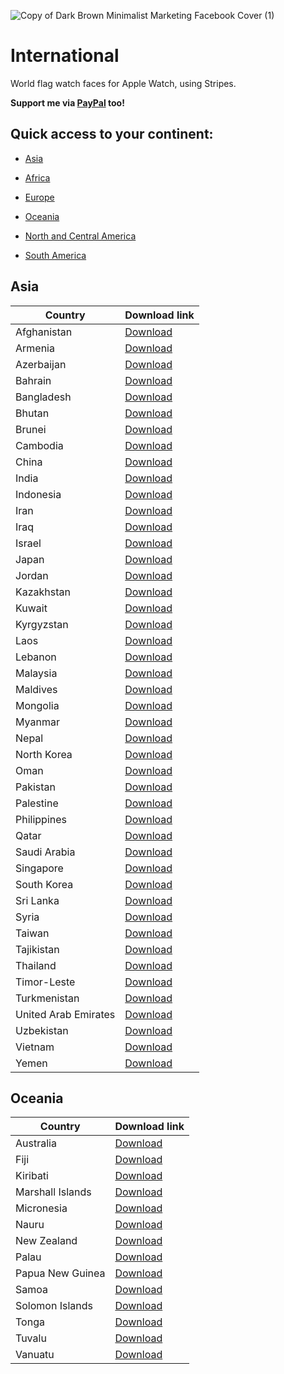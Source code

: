 ![Copy of Dark Brown Minimalist Marketing Facebook Cover (1)](https://user-images.githubusercontent.com/105599214/193420317-b3645c8a-367d-481b-8890-8d1760ca1430.png)
# International
World flag watch faces for Apple Watch, using Stripes.

**Support me via [PayPal](https://www.paypal.com/paypalme/mbtion123) too!**

## Quick access to your continent:
<!--ts-->
   * [Asia](#asia)
   
   * [Africa](#africa)
   
   * [Europe](#europe)
   
   * [Oceania](#oceania)
   
   * [North and Central America](#north-and-central-america)
   
   * [South America](#south-america)
<!--te-->



## Asia

|    Country    | Download link |
| ------------- | ------------- |
|Afghanistan|[Download](https://github.com/mbti0n/International/blob/main/Asia/Afghanistan.watchface?raw=true)|
|Armenia|[Download](https://github.com/mbti0n/International/blob/main/Asia/Armenia.watchface?raw=true)|
|Azerbaijan|[Download](https://github.com/mbti0n/International/blob/main/Asia/Azerbaijan.watchface?raw=true)|
|Bahrain|[Download](https://github.com/mbti0n/International/blob/main/Asia/Bahrain.watchface?raw=true)|
|Bangladesh|[Download](https://github.com/mbti0n/International/blob/main/Asia/Bangladesh.watchface?raw=true)|
Bhutan|[Download](https://github.com/mbti0n/International/blob/main/Asia/Bhutan.watchface?raw=true)|
Brunei|[Download](https://github.com/mbti0n/International/blob/main/Asia/Brunei.watchface?raw=true)|
Cambodia|[Download](https://github.com/mbti0n/International/blob/main/Asia/Cambodia.watchface?raw=true)|
China|[Download](https://github.com/mbti0n/International/blob/main/Asia/China.watchface?raw=true)|
India|[Download](https://github.com/mbti0n/International/blob/main/Asia/India.watchface?raw=true)|
Indonesia|[Download](https://github.com/mbti0n/International/blob/main/Asia/Indonesia.watchface?raw=true)|
Iran|[Download](https://github.com/mbti0n/International/blob/main/Asia/Iran.watchface?raw=true)|
Iraq|[Download](https://github.com/mbti0n/International/blob/main/Asia/Iraq.watchface?raw=true)|
Israel|[Download](https://github.com/mbti0n/International/blob/main/Asia/Israel.watchface?raw=true)|
Japan|[Download](https://github.com/mbti0n/International/blob/main/Asia/Japan.watchface?raw=true)|
Jordan|[Download](https://github.com/mbti0n/International/blob/main/Asia/Jordan.watchface?raw=true)|
Kazakhstan|[Download](https://github.com/mbti0n/International/blob/main/Asia/Kazakhstan.watchface?raw=true)|
Kuwait|[Download](https://github.com/mbti0n/International/blob/main/Asia/Kuwait.watchface?raw=true)|
Kyrgyzstan|[Download](https://github.com/mbti0n/International/blob/main/Asia/Kyrgyzstan.watchface?raw=true)|
Laos|[Download](https://github.com/mbti0n/International/blob/main/Asia/Laos.watchface?raw=true)|
Lebanon|[Download](https://github.com/mbti0n/International/blob/main/Asia/Lebanon.watchface?raw=true)|
Malaysia|[Download](https://github.com/mbti0n/International/blob/main/Asia/Malaysia.watchface?raw=true)|
Maldives|[Download](https://github.com/mbti0n/International/blob/main/Asia/Maldives.watchface?raw=true)|
Mongolia|[Download](https://github.com/mbti0n/International/blob/main/Asia/Mongolia.watchface?raw=true)|
Myanmar|[Download](https://github.com/mbti0n/International/blob/main/Asia/Myanmar.watchface?raw=true)|
Nepal|[Download](https://github.com/mbti0n/International/blob/main/Asia/Nepal.watchface?raw=true)|
North Korea|[Download](https://github.com/mbti0n/International/blob/main/Asia/Democratic%20People's%20Republic%20of%20Korea.watchface?raw=true)|
Oman|[Download](https://github.com/mbti0n/International/blob/main/Asia/Oman.watchface?raw=true)|
Pakistan|[Download](https://github.com/mbti0n/International/blob/main/Asia/Pakistan.watchface?raw=true)|
Palestine|[Download](https://github.com/mbti0n/International/blob/main/Asia/Palestine.watchface?raw=true)|
Philippines|[Download](https://github.com/mbti0n/International/blob/main/Asia/Philippines.watchface?raw=true)|
Qatar|[Download](https://github.com/mbti0n/International/blob/main/Asia/Qatar.watchface?raw=true)|
Saudi Arabia|[Download](https://github.com/mbti0n/International/blob/main/Asia/Saudi%20Arabia.watchface?raw=true)|
Singapore|[Download](https://github.com/mbti0n/International/blob/main/Asia/Singapore.watchface?raw=true)|
South Korea|[Download](https://github.com/mbti0n/International/blob/main/Asia/Republic%20of%20Korea.watchface?raw=true)|
Sri Lanka|[Download](https://github.com/mbti0n/International/blob/main/Asia/Sri%20Lanka.watchface?raw=true)|
Syria|[Download](https://github.com/mbti0n/International/blob/main/Asia/Syria.watchface?raw=true)|
Taiwan|[Download](https://github.com/mbti0n/International/blob/main/Asia/Taiwan.watchface?raw=true)|
Tajikistan|[Download](https://github.com/mbti0n/International/blob/main/Asia/Tajikistan.watchface?raw=true)|
Thailand|[Download](https://github.com/mbti0n/International/blob/main/Asia/Thailand.watchface?raw=true)|
Timor-Leste|[Download](https://github.com/mbti0n/International/blob/main/Asia/Timor-Leste.watchface?raw=true)|
Turkmenistan|[Download](https://github.com/mbti0n/International/blob/main/Asia/Turkmenistan.watchface?raw=true)|
United Arab Emirates|[Download](https://github.com/mbti0n/International/blob/main/Asia/United%20Arab%20Emirates.watchface?raw=true)|
Uzbekistan|[Download](https://github.com/mbti0n/International/blob/main/Asia/Uzbekistan.watchface?raw=true)|
Vietnam|[Download](https://github.com/mbti0n/International/blob/main/Asia/Vietnam.watchface?raw=true)|
Yemen|[Download](https://github.com/mbti0n/International/blob/main/Asia/Yemen.watchface?raw=true)|


## Oceania


|    Country    | Download link |
| ------------- | ------------- |
Australia|[Download](https://github.com/mbti0n/International/blob/main/Asia/Australia.watchface?raw=true)|
Fiji|[Download](https://github.com/mbti0n/International/blob/main/Asia/Fiji.watchface?raw=true)|
Kiribati|[Download](https://github.com/mbti0n/International/blob/main/Asia/Kiribati.watchface?raw=true)|
Marshall Islands|[Download](https://github.com/mbti0n/International/blob/main/Asia/Marshall%20Islands.watchface?raw=true)|
Micronesia|[Download](https://github.com/mbti0n/International/blob/main/Asia/Micronesia.watchface?raw=true)|
Nauru|[Download](https://github.com/mbti0n/International/blob/main/Asia/Nauru.watchface?raw=true)|
New Zealand|[Download](https://github.com/mbti0n/International/blob/main/Asia/New%20Zealand.watchface?raw=true)|
Palau|[Download](https://github.com/mbti0n/International/blob/main/Asia/Palau.watchface?raw=true)|
Papua New Guinea|[Download](https://github.com/mbti0n/International/blob/main/Asia/Papua%20New%20Guinea.watchface?raw=true)|
Samoa|[Download](https://github.com/mbti0n/International/blob/main/Asia/Samoa.watchface?raw=true)|
Solomon Islands|[Download](https://github.com/mbti0n/International/blob/main/Asia/Solomon%20Islands.watchface?raw=true)|
Tonga|[Download](https://github.com/mbti0n/International/blob/main/Asia/Tonga.watchface?raw=true)|
Tuvalu|[Download](https://github.com/mbti0n/International/blob/main/Asia/Tuvalu.watchface?raw=true)|
Vanuatu|[Download](https://github.com/mbti0n/International/blob/main/Asia/Vanuatu.watchface?raw=true)|

</details>
